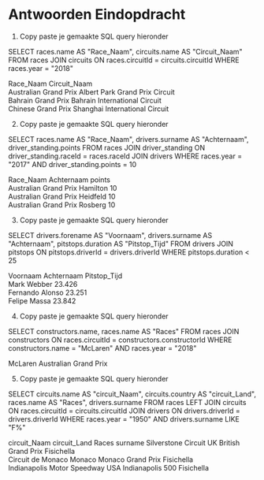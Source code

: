 # Antwoorden Eindopdracht

1. Copy paste je gemaakte SQL query hieronder

SELECT races.name AS "Race_Naam", circuits.name AS "Circuit_Naam" FROM races JOIN circuits ON races.circuitId = circuits.circuitId WHERE races.year = "2018"

Race_Naam    Circuit_Naam    
Australian Grand Prix    Albert Park Grand Prix Circuit    
Bahrain Grand Prix    Bahrain International Circuit    
Chinese Grand Prix    Shanghai International Circuit    


2. Copy paste je gemaakte SQL query hieronder

SELECT races.name AS "Race_Naam", drivers.surname AS "Achternaam", driver_standing.points FROM races JOIN driver_standing ON driver_standing.raceId = races.raceId JOIN drivers WHERE races.year = "2017" AND driver_standing.points = 10

Race_Naam    Achternaam    points    
Australian Grand Prix    Hamilton    10    
Australian Grand Prix    Heidfeld    10    
Australian Grand Prix    Rosberg    10    


3. Copy paste je gemaakte SQL query hieronder

SELECT drivers.forename AS "Voornaam", drivers.surname AS "Achternaam", pitstops.duration AS "Pitstop_Tijd" FROM drivers JOIN pitstops ON pitstops.driverId = drivers.driverId WHERE pitstops.duration < 25

Voornaam    Achternaam    Pitstop_Tijd    
Mark    Webber    23.426    
Fernando    Alonso    23.251    
Felipe    Massa    23.842    


4. Copy paste je gemaakte SQL query hieronder

SELECT constructors.name, races.name AS "Races" FROM races JOIN constructors ON races.circuitId = constructors.constructorId WHERE constructors.name = "McLaren" AND races.year = "2018"

McLaren	Australian Grand Prix	


5. Copy paste je gemaakte SQL query hieronder

SELECT circuits.name AS "circuit_Naam", circuits.country AS "circuit_Land", races.name AS "Races", drivers.surname FROM races LEFT JOIN circuits ON races.circuitId = circuits.circuitId JOIN drivers ON drivers.driverId = drivers.driverId WHERE races.year = "1950" AND drivers.surname LIKE "F%"

circuit_Naam	circuit_Land	Races	surname	
Silverstone Circuit	UK	British Grand Prix	Fisichella	
Circuit de Monaco	Monaco	Monaco Grand Prix	Fisichella	
Indianapolis Motor Speedway	USA	Indianapolis 500	Fisichella	